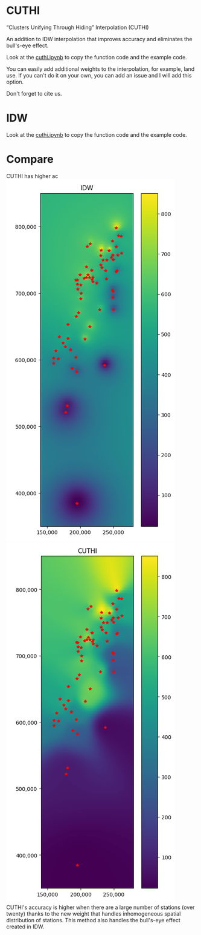 # CUTHI
“Clusters Unifying Through Hiding” Interpolation  (CUTHI)

An addition to IDW interpolation that improves accuracy and eliminates the bull's-eye effect.

Look at the [cuthi.ipynb](cuthi.ipynb) to copy the function code and the example code.

You can easily add additional weights to the interpolation, for example, land use. If you can't do it on your own, you can add an issue and I will add this option.

Don't forget to cite us.

# IDW
Look at the [cuthi.ipynb](cuthi.ipynb) to copy the function code and the example code.

# Compare
CUTHI has higher ac
<img src="cuthimapidw.png"><img src="cuthimapcuthi.png">
CUTHI's accuracy is higher when there are a large number of stations (over twenty) thanks to the new weight that handles inhomogeneous spatial distribution of stations. This method also handles the bull's-eye effect created in IDW.
